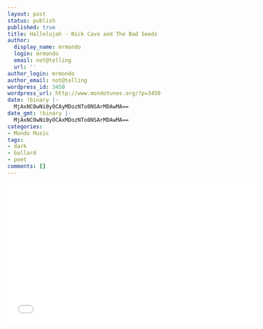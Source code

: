 ```yaml
---
layout: post
status: publish
published: true
title: Hallelujah - Nick Cave and The Bad Seeds
author:
  display_name: mrmondo
  login: mrmondo
  email: not@telling
  url: ''
author_login: mrmondo
author_email: not@telling
wordpress_id: 3450
wordpress_url: http://www.mondotunes.org/?p=3450
date: !binary |-
  MjAxNC0wNi0yOCAyMDozNTo0NSArMDAwMA==
date_gmt: !binary |-
  MjAxNC0wNi0yOCAxMDozNTo0NSArMDAwMA==
categories:
- Mondo Music
tags:
- dark
- ballard
- poet
comments: []
---
```

<iframe width="560" height="315" src="//www.youtube.com/embed/NvQfMFTa_2k" frameborder="0"> </iframe>
